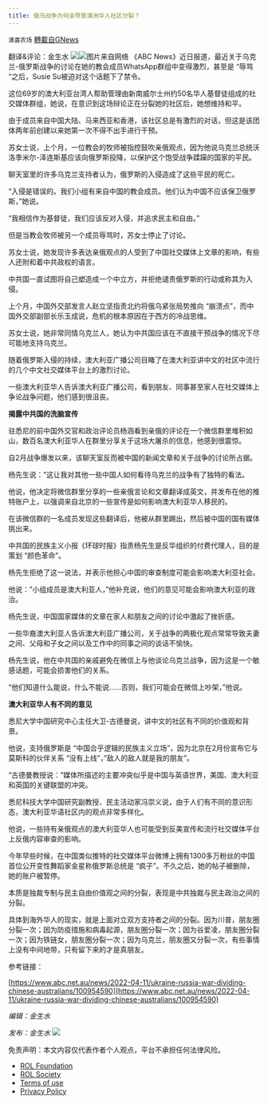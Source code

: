 ```yaml
---
title: 俄乌战争为何会导致澳洲华人社区分裂？
---
```

`澳喜农场` [轉載自GNews](https://gnews.org/zh-hans/2326272/)

翻译&评论：金生水
![](https://assets.gnews.org/wp-content/uploads/2022/04/image-2608-5.png)![](https://assets.gnews.org/wp-content/uploads/2022/04/1-209.jpg)图片来自网络
《ABC News》近日报道，最近关于乌克兰-俄罗斯战争的讨论在她的教会成员WhatsApp群组中变得激烈，甚至是 “辱骂 “之后，Susie Su被迫对这个话题下了禁令。

这位69岁的澳大利亚台湾人帮助管理由新南威尔士州约50名华人基督徒组成的社交媒体群组，她说，在意识到这场辩论正在分裂她的社区后，她想维持和平。

由于成员来自中国大陆、马来西亚和香港，该社区总是有激烈的对话，但这是该团体两年前创建以来她第一次不得不出手进行干预。

苏女士说，上个月，一位教会的牧师被指控鼓吹亲俄观点，因为他说乌克兰总统沃洛季米尔-泽连斯基应该向俄罗斯投降，以保护这个饱受战争蹂躏的国家的平民。

聊天室里的许多乌克兰支持者认为，俄罗斯的入侵造成了这些平民的死亡。

“入侵是错误的。我们小组有来自中国的教会成员。他们认为中国不应该保卫俄罗斯，”她说。

“我相信作为基督徒，我们应该反对入侵，并追求民主和自由。”

但是当教会牧师被另一个成员辱骂时，苏女士停止了讨论。

苏女士说，她发现许多表达亲俄观点的人受到了中国社交媒体上文章的影响，有些人还附和着中共政权的语言。

中共国一直试图将自己塑造成一个中立方，并拒绝谴责俄罗斯的行动或称其为入侵。

上个月，中国外交部发言人赵立坚指责北约将俄乌紧张局势推向 “崩溃点”，而中国外交部副部长乐玉成说，危机的根本原因在于西方的冷战思维。

苏女士说，她非常同情乌克兰人，她认为中共国应该在不直接干预战争的情况下尽可能地支持乌克兰。

随着俄罗斯入侵的持续，澳大利亚广播公司目睹了在澳大利亚讲中文的社区中流行的几个中文社交媒体平台上的激烈讨论。

一些澳大利亚华人告诉澳大利亚广播公司，看到朋友、同事甚至家人在社交媒体上争论战争问题，他们感到很沮丧。

**揭露中共国的洗脑宣传**

驻悉尼的前中国外交官和政治评论员杨涵看到亲俄的评论在一个微信群里堆积如山，数百名澳大利亚华人在群里分享关于这场大屠杀的信息，他感到很震惊。

自2月战争爆发以来，该聊天室反而被中国的新闻文章和关于战争的讨论所占据。

杨先生说：”这让我对其他一些中国人如何看待乌克兰的战争有了独特的看法。

他说，他决定将微信群里分享的一些亲俄言论和文章翻译成英文，并发布在他的推特账户上，以强调来自北京的一些宣传是如何影响澳大利亚华人移民的。

在该微信群的一名成员发现这些翻译后，他被从群里踢出，然后被中国的国有媒体挑出来。

中共国的民族主义小报《环球时报》指责杨先生是反华组织的付费代理人，目的是策划 “颜色革命”。

杨先生拒绝了这一说法，并表示他担心中国的审查制度可能会影响澳大利亚社会。

他说：”小组成员是澳大利亚人，”他补充说，他们的意见可能会影响澳大利亚的政治。

杨先生说，中国国家媒体的文章在家人和朋友之间的讨论中激起了挫折感。

一些华裔澳大利亚人告诉澳大利亚广播公司，关于战争的两极化观点常常导致夫妻之间、父母和子女之间以及工作中的同事之间的谈话不愉快。

杨先生说，他在中共国的亲戚避免在微信上与他谈论乌克兰战争，因为这是一个敏感话题，可能会损害他们的关系。

“他们知道什么能说，什么不能说……否则，我们可能会在微信上吵架，”他说。

**澳大利亚华人有不同的意见**

悉尼大学中国研究中心主任大卫-古德曼说，讲中文的社区有不同的价值观和背景。

他说，支持俄罗斯是 “中国合乎逻辑的民族主义立场”，因为北京在2月份宣布它与莫斯科的伙伴关系 “没有上线”，”敌人的敌人就是我的朋友”。

“古德曼教授说：”媒体所描述的主要冲突似乎是中国与英语世界，美国、澳大利亚和英国的关键联盟的冲突。

悉尼科技大学中国研究副教授、民主活动家冯崇义说，由于人们有不同的意识形态，澳大利亚华语社区内的观点非常多样化。

他说，一些持有亲俄观点的澳大利亚华人也可能受到反美宣传和流行社交媒体平台上反俄内容审查的影响。

今年早些时候，在中国类似推特的社交媒体平台微博上拥有1300多万粉丝的中国首位公开变性舞蹈家金星称俄罗斯总统是 “疯子”。不久之后，她的帖子被删除，她的账户被暂停。

本质是独裁专制与民主自由价值观之间的分裂，表现是中共独裁与民主政治之间的分裂。

具体到海外华人的现实，就是上面对立双方支持者之间的分裂。因为川普，朋友圈分裂一次；因为防疫措施和病毒起源，朋友圈分裂一次；因为谷爱凌，朋友圈分裂一次；因为铁链女，朋友圈分裂一次；因为乌克兰，朋友圈又分裂一次，有些事情上没有中间地带，只有留下来的才是真朋友。

参考链接：

[https://www.abc.net.au/news/2022-04-11/ukraine-russia-war-dividing-chinese-australians/100954590](https://www.abc.net.au/news/2022-04-11/ukraine-russia-war-dividing-chinese-australians/100954590)

*编辑：金生水*

*发布：金生水*
![](https://assets.gnews.org/wp-content/uploads/2022/04/HA-2.jpg)
 

免责声明：本文内容仅代表作者个人观点，平台不承担任何法律风险。

- [ROL Foundation](https://rolfoundation.org/)
- [ROL Society](https://rolsociety.org/)
- [Terms of use](https://gnews.org/terms-of-use-3/)
- [Privacy Policy](https://gnews.org/privacy-policy/)
